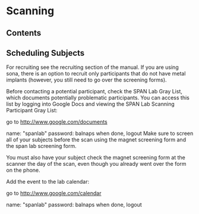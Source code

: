 # Scanning

## Contents

## Scheduling Subjects
For recruiting see the recruiting section of the manual. If you are using sona, there is an option to recruit only participants that do not have metal implants (however, you still need to go over the screening forms).

Before contacting a potential participant, check the SPAN Lab Gray List, which documents potentially problematic participants. You can access this list by logging into Google Docs and viewing the SPAN Lab Scanning Participant Gray List:

go to http://www.google.com/documents

name: "spanlab"
password: balnaps
when done, logout
Make sure to screen all of your subjects before the scan using the magnet screening form and the span lab screening form.

You must also have your subject check the magnet screening form at the scanner the day of the scan, even though you already went over the form on the phone.

Add the event to the lab calendar:

go to http://www.google.com/calendar

name: "spanlab"
password: balnaps
when done, logout
